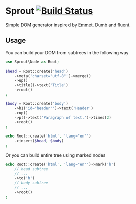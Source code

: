 # Sprout [![Build Status](https://travis-ci.org/dmitrivereshchagin/sprout.svg?branch=master)](https://travis-ci.org/dmitrivereshchagin/sprout)

Simple DOM generator inspired by [Emmet](http://emmet.io/).
Dumb and fluent.

## Usage

You can build your DOM from subtrees in the following way

```php
use Sprout\Node as Root;

$head = Root::create('head')
    ->meta('charset="utf-8"')->merge()
    ->up()
    ->title()->text('Title')
    ->root()
;

$body = Root::create('body')
    ->h1('id="header"')->text('Header')
    ->up()
    ->p()->text('Paragraph of text.')->times(2)
    ->root()
;

echo Root::create('html', 'lang="en"')
    ->insert($head, $body)
;
```

Or you can build entire tree using marked nodes

```php
echo Root::create('html', 'lang="en"')->mark('h')
    // head subtree
    // ...
    ->to('h')
    // body subtree
    // ...
    ->root()
;
```

